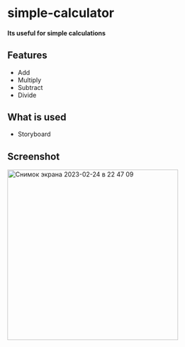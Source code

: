 # simple-calculator

#### Its useful for simple calculations

## Features
+ Add
+ Multiply
+ Subtract
+ Divide

## What is used
+ Storyboard

## Screenshot
<img width="385" alt="Снимок экрана 2023-02-24 в 22 47 09" src="https://user-images.githubusercontent.com/79561448/221244508-23eb95d5-90a4-4342-8a32-8c1ec0d62d12.png">
